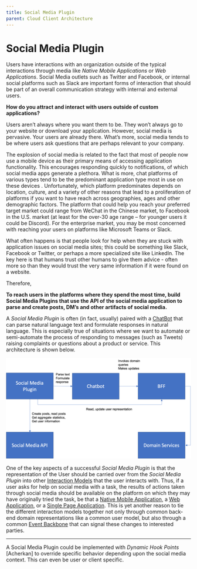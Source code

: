 ```yaml
---
title: Social Media Plugin
parent: Cloud Client Architecture
---
```

# Social Media Plugin

Users have interactions with an organization outside of the typical interactions through media like *Native Mobile Applications* or *Web Applications*.  Social Media outlets such as Twitter and Facebook, or internal social platforms such as Slack are important forms of interaction that should be part of an overall communication strategy with internal and external users.  

**How do you attract and interact with users outside of custom applications?**

Users aren’t always where you want them to be. They won’t always go to your website or download your application.  However, social media is pervasive. Your users are already there. What’s more, social media tends to be where users ask questions that are perhaps relevant to your company.

The explosion of social media is related to the fact that most of people now use a mobile device as their primary means of accessing application functionality. This encourages responding quickly to notifications, of which social media apps generate a plethora.  What is more, chat platforms of various types tend to be the predominant application type most in use on these devices . Unfortunately, which platform predominates depends on location, culture, and a variety of other reasons that lead to a proliferation of platforms if you want to have reach across geographies, ages and other demographic factors.  The platform that could help you reach your preferred target market could range from WeChat in the Chinese market, to Facebook in the U.S. market (at least for the over-30 age range – for younger users it could be Discord). For the enterprise market, you may be most concerned with reaching your users on platforms like Microsoft Teams or Slack.

What often happens is that people look for help when they are stuck with application issues on social media sites; this could be something like Slack, Facebook or Twitter, or perhaps a more specialized site like LinkedIn. The key here is that humans trust other humans to give them advice - often more so than they would trust the very same information if it were found on a website.

Therefore,

**To reach users in the platforms where they spend the most time, build Social Media Plugins that use the API of the social media application to parse and create posts, DM’s and other artifacts of social media.**

A *Social Media Plugin* is often (in fact, usually) paired with a [ChatBot](Chatbot.md) that can parse natural language text and formulate responses in natural language.  This is especially true of situations where we want to automate or semi-automate the process of responding to messages (such as Tweets) raising complaints or questions about a product or service.  This architecture is shown below.
 
![Social Media Plugin Architecture](../assets/SocialMediaPlugin.png)

One of the key aspects of a successful *Social Media Plugin* is that the representation of the User should be carried over from the *Social Media Plugin* into other [Interaction Models](Interaction-Model.md) that the user interacts with.  Thus, if a user asks for help on social media with a task, the results of actions taken through social media should be available on the platform on which they may have originally tried the task, be that a [Native Mobile Application](Native-Mobile-Application.md), a [Web Application](Web-Application.md), or a [Single Page Application](Single-Page-Application.md).  This is yet another reason to tie the different interaction models together not only through common back-end domain representations like a common user model, but also through a common [Event Backbone](../EventDrivenSystems/Event-Backbone.md) that can signal these changes to interested parties.

* * *

A Social Media Plugin could be implemented with *Dynamic Hook Points* [Acherkan] to override specific behavior depending upon the social media context. This can even be user or client specific.
